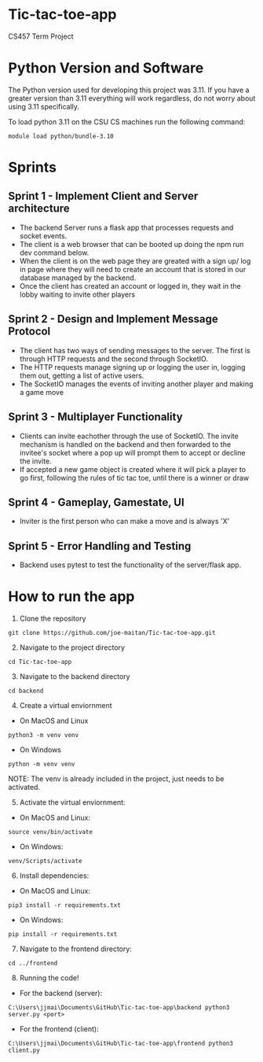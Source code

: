 # Tic-tac-toe-app
CS457 Term Project

# Python Version and Software
The Python version used for developing this project was 3.11. If you have a greater version than 3.11 everything will work regardless, do not worry about using 3.11 specifically.

To load python 3.11 on the CSU CS machines run the following command:
```
module load python/bundle-3.10
```

# Sprints
## Sprint 1 - Implement Client and Server architecture
- The backend Server runs a flask app that processes requests and socket events.
- The client is a web browser that can be booted up doing the npm run dev command below.
- When the client is on the web page they are greated with a sign up/ log in page where they will need to create an account that is stored in our database managed by the backend.
- Once the client has created an account or logged in, they wait in the lobby waiting to invite other players

## Sprint 2 - Design and Implement Message Protocol
- The client has two ways of sending messages to the server. The first is through HTTP requests and the second through SocketIO.
- The HTTP requests manage signing up or logging the user in, logging them out, getting a list of active users.
- The SocketIO manages the events of inviting another player and making a game move

## Sprint 3 - Multiplayer Functionality
- Clients can invite eachother through the use of SocketIO. The invite mechanism is handled on the backend and then forwarded to the invitee's socket where a pop up will prompt them to accept or decline the invite.
- If accepted a new game object is created where it will pick a player to go first, following the rules of tic tac toe, until there is a winner or draw

## Sprint 4 - Gameplay, Gamestate, UI
- Inviter is the first person who can make a move and is always 'X'

## Sprint 5 - Error Handling and Testing
- Backend uses pytest to test the functionality of the server/flask app.

# How to run the app
1. Clone the repository
```
git clone https://github.com/joe-maitan/Tic-tac-toe-app.git
```

2. Navigate to the project directory
```
cd Tic-tac-toe-app
```

3. Navigate to the backend directory
```
cd backend
```

4. Create a virtual enviornment
* On MacOS and Linux
```
python3 -m venv venv
```

* On Windows
```
python -m venv venv
```

NOTE: The venv is already included in the project, just needs to be activated.

5. Activate the virtual enviornment:
* On MacOS and Linux:
```
source venv/bin/activate
```

* On Windows:
```
venv/Scripts/activate
```

6. Install dependencies:
* On MacOS and Linux:
```
pip3 install -r requirements.txt
```

* On Windows:
```
pip install -r requirements.txt
```

7. Navigate to the frontend directory:
```
cd ../frontend
```

8. Running the code!
* For the backend (server):
```
C:\Users\jjmai\Documents\GitHub\Tic-tac-toe-app\backend python3 server.py <port>
```
* For the frontend (client):
```
C:\Users\jjmai\Documents\GitHub\Tic-tac-toe-app\frontend python3 client.py
```


